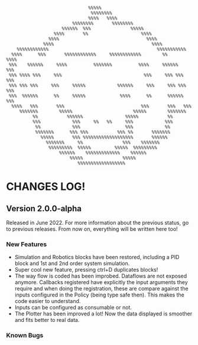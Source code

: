                                                                                 
                                                                                
                                                                                
                                   %%%%%                                        
                                    %%%%%%%%                                    
                                   %%%%   %%%%                                  
                             %%%%%%%%       %%%%%%%%                            
                         %%%%%%  %%%               %%%%%                        
                      %%%%       %%                    %%%%                     
                    %%%%                                 %%%%                   
                  %%%%                                     %%%%                 
        %%%%%%%%%%%%                                         %%%%%%%%%%%        
      %%%%      %%%       %%%%%%%%%%%%     %%%%%%%%%%%%        %%      %%%%     
     %%%    %%%%%%     %%%%          %%%%%%%          %%%%     %%%%%%    %%%    
     %%% %%%% %%%     %%%                               %%%     %%% %%%  %%%    
     %%% %%% %%%     %%%     %%%%%            %%%%%%     %%%     %%% %%% %%%    
     %%%  %%%%%%      %%     %%%%%             %%%%      %%      %%%%%%  %%%    
      %%%%   %%%       %%%                             %%%       %%%   %%%      
         %%%%%%%        %%%%%                       %%%%%        %%%%%%%        
              %%           %%%%%%                %%%%%           %%             
              %%%            %%%     %%   %%     %%%            %%%             
               %%            %%%                 %%%            %%              
               %%%%%%%      %%% %%%           %%% %%       %%%%%%%              
                 %%%%%       %%% %%%%%%%%%%%%%%%%%%%       %%%%%%               
                   %%%%%%%     %%               %%%    %%%%%%%                  
                    %%%%%%%%%  %%%%%         %%%%%  %%%%%%%%%                   
                        %%%%%%    %%%%%%%%%%%%%    %%%%%%                       
                            %%%%%               %%%%%                           
                               %%%%%%%%%%%%%%%%%%                               
                                                                                
                                                                                


# CHANGES LOG!

## Version 2.0.0-alpha

Released in June 2022. For more information about the previous status, go to previous releases. From now on, everything will be written here too!

### New Features

* Simulation and Robotics blocks have been restored, including a PID block and 1st and 2nd order system simulation.
* Super cool new feature, pressing ctrl+D duplicates blocks!
* The way flow is coded has been improbed. Dataflows are not exposed anymore. Callbacks registered have explicitly the input arguments they require and when doing the registration, these are compare against the inputs configured in the Policy (being type safe then). This makes the code easier to understand.
* Inputs can be configured as consumable or not.
* The Plotter has been improved a lot! Now the data displayed is smoother and fits better to real data.


### Known Bugs